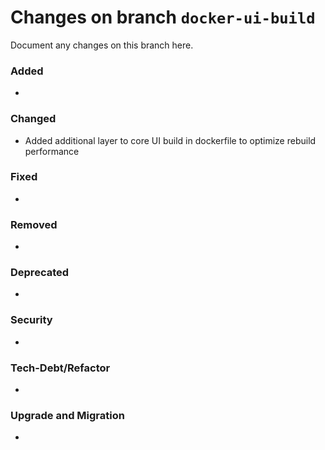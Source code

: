 # Changes on branch `docker-ui-build`
Document any changes on this branch here.
### Added
- 

### Changed
- Added additional layer to core UI build in dockerfile to optimize rebuild performance

### Fixed
- 

### Removed
- 

### Deprecated
- 

### Security
- 

### Tech-Debt/Refactor
- 

### Upgrade and Migration
- 
